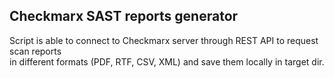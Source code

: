 ## Checkmarx SAST reports generator
Script is able to connect to Checkmarx server through REST API to request scan reports\
in different formats (PDF, RTF, CSV, XML) and save them locally in target dir.